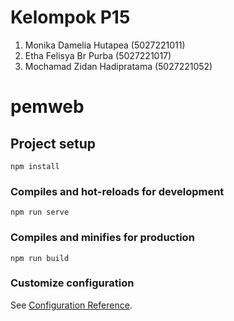 
# Kelompok P15
1. Monika Damelia Hutapea (5027221011)
2. Etha Felisya Br Purba (5027221017)
3. Mochamad Zidan Hadipratama (5027221052)


# pemweb

## Project setup
```
npm install
```

### Compiles and hot-reloads for development
```
npm run serve
```

### Compiles and minifies for production
```
npm run build
```

### Customize configuration
See [Configuration Reference](https://cli.vuejs.org/config/).
